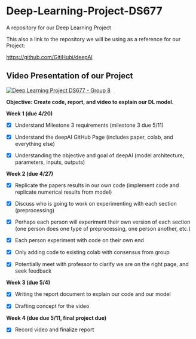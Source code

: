 # Deep-Learning-Project-DS677
A repository for our Deep Learning Project


This also a link to the repository we will be using as a reference for our Project:

https://github.com/GitiHubi/deepAI



## Video Presentation of our Project
[![Deep Learning Project DS677 - Group 8 ](https://img.youtube.com/vi/2wXD_O04ffg/0.jpg)](https://www.youtube.com/watch?v=2wXD_O04ffg)







**Objective: Create code, report, and video to explain our DL model.**

**Week 1 (due 4/20)**

- [x] Understand Milestone 3 requirements (milestone 3 due 5/11)

- [x] Understand the deepAI GitHub Page (includes paper, colab, and everything else) 

- [x] Understanding the objective and goal of deepAI (model architecture, parameters, inputs, outputs)

**Week 2 (due 4/27)**

- [x] Replicate the papers results in our own code (implement code and replicate numerical results from model) 

- [x] Discuss who is going to work on experimenting with each section (preprocessing) 

- [x] Perhaps each person will experiment their own version of each section (one person does one type of preprocessing, one person another, etc.) 

- [x] Each person experiment with code on their own end

- [x] Only adding code to existing colab with consensus from group 

- [x] Potentially meet with professor to clarify we are on the right page, and seek feedback

**Week 3 (due 5/4)**

- [x] Writing the report document to explain our code and our model

- [x] Drafting concept for the video

**Week 4 (due due 5/11, final project due)**

- [x] Record video and finalize report
